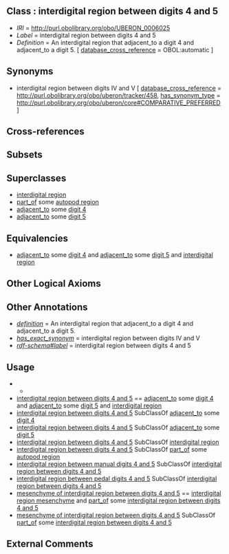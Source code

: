 
## Class : interdigital region between digits 4 and 5

 * *IRI* = http://purl.obolibrary.org/obo/UBERON_0006025
 * *Label* = interdigital region between digits 4 and 5
 * *Definition* = An interdigital region that adjacent_to a digit 4 and adjacent_to a digit 5. [ [database_cross_reference](../../ef/oboInOwl#hasDbXref.md) = OBOL:automatic ]

## Synonyms

 * interdigital region between digits IV and V [ [database_cross_reference](../../ef/oboInOwl#hasDbXref.md) = http://purl.obolibrary.org/obo/uberon/tracker/458, [has_synonym_type](../../pe/oboInOwl#hasSynonymType.md) = http://purl.obolibrary.org/obo/uberon/core#COMPARATIVE_PREFERRED ]

## Cross-references


## Subsets


## Superclasses

 * [interdigital region](../../UBERON/12/UBERON_0006012.md)
 * [part_of](../../BFO/50/BFO_0000050.md) some [autopod region](../../UBERON/70/UBERON_0002470.md)
 * [adjacent_to](../../RO/20/RO_0002220.md) some [digit 4](../../UBERON/51/UBERON_0006051.md)
 * [adjacent_to](../../RO/20/RO_0002220.md) some [digit 5](../../UBERON/52/UBERON_0006052.md)

## Equivalencies

 * [adjacent_to](../../RO/20/RO_0002220.md) some [digit 4](../../UBERON/51/UBERON_0006051.md) and [adjacent_to](../../RO/20/RO_0002220.md) some [digit 5](../../UBERON/52/UBERON_0006052.md) and [interdigital region](../../UBERON/12/UBERON_0006012.md)

## Other Logical Axioms


## Other Annotations

 * *[definition](../../IAO/15/IAO_0000115.md)* = An interdigital region that adjacent_to a digit 4 and adjacent_to a digit 5.
 * *[has_exact_synonym](../../ym/oboInOwl#hasExactSynonym.md)* = interdigital region between digits IV and V
 * *[rdf-schema#label](../../el/rdf-schema#label.md)* = interdigital region between digits 4 and 5

## Usage

 * -
 * [interdigital region between digits 4 and 5](../../UBERON/25/UBERON_0006025.md) == [adjacent_to](../../RO/20/RO_0002220.md) some [digit 4](../../UBERON/51/UBERON_0006051.md) and [adjacent_to](../../RO/20/RO_0002220.md) some [digit 5](../../UBERON/52/UBERON_0006052.md) and [interdigital region](../../UBERON/12/UBERON_0006012.md)
 * [interdigital region between digits 4 and 5](../../UBERON/25/UBERON_0006025.md) SubClassOf [adjacent_to](../../RO/20/RO_0002220.md) some [digit 4](../../UBERON/51/UBERON_0006051.md)
 * [interdigital region between digits 4 and 5](../../UBERON/25/UBERON_0006025.md) SubClassOf [adjacent_to](../../RO/20/RO_0002220.md) some [digit 5](../../UBERON/52/UBERON_0006052.md)
 * [interdigital region between digits 4 and 5](../../UBERON/25/UBERON_0006025.md) SubClassOf [interdigital region](../../UBERON/12/UBERON_0006012.md)
 * [interdigital region between digits 4 and 5](../../UBERON/25/UBERON_0006025.md) SubClassOf [part_of](../../BFO/50/BFO_0000050.md) some [autopod region](../../UBERON/70/UBERON_0002470.md)
 * [interdigital region between manual digits 4 and 5](../../UBERON/35/UBERON_0006035.md) SubClassOf [interdigital region between digits 4 and 5](../../UBERON/25/UBERON_0006025.md)
 * [interdigital region between pedal digits 4 and 5](../../UBERON/47/UBERON_0006047.md) SubClassOf [interdigital region between digits 4 and 5](../../UBERON/25/UBERON_0006025.md)
 * [mesenchyme of interdigital region between digits 4 and 5](../../UBERON/99/UBERON_0009599.md) == [interdigital region mesenchyme](../../UBERON/85/UBERON_0009585.md) and [part_of](../../BFO/50/BFO_0000050.md) some [interdigital region between digits 4 and 5](../../UBERON/25/UBERON_0006025.md)
 * [mesenchyme of interdigital region between digits 4 and 5](../../UBERON/99/UBERON_0009599.md) SubClassOf [part_of](../../BFO/50/BFO_0000050.md) some [interdigital region between digits 4 and 5](../../UBERON/25/UBERON_0006025.md)

## External Comments

